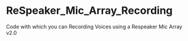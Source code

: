 # ReSpeaker_Mic_Array_Recording
Code with which you can Recording Voices using a Respeaker Mic Array v2.0

